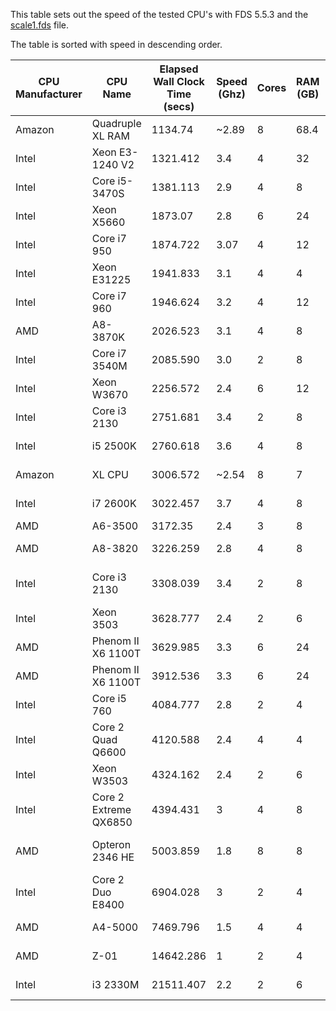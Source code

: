This table sets out the speed of the tested CPU's with FDS 5.5.3 and the
[scale1.fds](https://raw.github.com/drezha/FDS_Resources/master/FDS%20Benchmarking%20Files/scale1.fds) file.

The table is sorted with speed in descending order.

|CPU Manufacturer|CPU Name|Elapsed Wall Clock Time (secs)|Speed (Ghz)|Cores|RAM (GB)|OS|32 Bit/64 Bit|
|---|---|---|---|---|---|---|---|
|Amazon|Quadruple XL RAM|1134.74|~2.89|8|68.4|Windows 7|64|
|Intel|Xeon E3-1240 V2|1321.412|3.4|4|32|Windows 7|64|
|Intel|Core i5-3470S|1381.113|2.9|4|8|Windows 7|64|
|Intel|Xeon X5660|1873.07|2.8|6|24|Windows 7|64|
|Intel|Core i7 950|1874.722|3.07|4|12|Windows 8|64|
|Intel|Xeon E31225|1941.833|3.1|4|4|Windows 7|64|
|Intel|Core i7 960|1946.624|3.2|4|12|Windows 7|64|
|AMD|A8-3870K|2026.523|3.1|4|8|Linux|64|
|Intel|Core i7 3540M|2085.590|3.0|2|8|Windows 7|64|
|Intel|Xeon W3670|2256.572|2.4|6|12|Windows 7|64|
|Intel|Core i3 2130|2751.681|3.4|2|8|Linux|64|
|Intel|i5 2500K|2760.618|3.6|4|8|Windows 7|64|
|Amazon|XL CPU|3006.572|~2.54|8|7|Windows 7|64|
|Intel|i7 2600K|3022.457|3.7|4|8|Windows 7|64|
|AMD|A6-3500|3172.35|2.4|3|8|Linux|64|
|AMD|A8-3820|3226.259|2.8|4|8|Windows 8|64|
|Intel|Core i3 2130|3308.039|3.4|2|8|Windows Server 2012|64|
|Intel|Xeon 3503|3628.777|2.4|2|6|Windows 7|64|
|AMD|Phenom II X6 1100T|3629.985|3.3|6|24|Windows 7|64|
|AMD|Phenom II X6 1100T|3912.536|3.3|6|24|Windows 7|64|
|Intel|Core i5 760|4084.777|2.8|2|4|Windows 7|64|
|Intel|Core 2 Quad Q6600|4120.588|2.4|4|4|Windows 7|64|
|Intel|Xeon W3503|4324.162|2.4|2|6|Windows 7|64|
|Intel|Core 2 Extreme QX6850|4394.431|3|4|8|Vista|64|
|AMD|Opteron 2346 HE|5003.859|1.8|8|8|Windows Server 2008|64|
|Intel|Core 2 Duo E8400|6904.028|3|2|4|Windows 7|64|
|AMD|A4-5000|7469.796|1.5|4|4|Windows 8|64|
|AMD|Z-01|14642.286|1|2|4|Windows 8|64|
|Intel|i3 2330M|21511.407|2.2|2|6|Windows 7|64|
